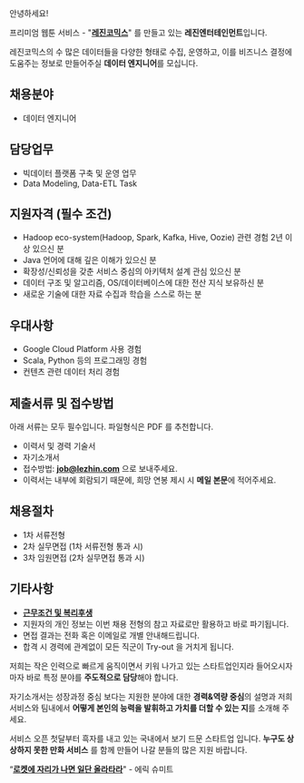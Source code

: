 안녕하세요!

프리미엄 웹툰 서비스 - "**[레진코믹스](http://www.lezhin.com)**" 를 만들고 있는 **레진엔터테인먼트**입니다.

레진코믹스의 수 많은 데이터들을 다양한 형태로 수집, 운영하고, 이를 비즈니스 결정에 도움주는 정보로 만들어주실 **데이터 엔지니어**를 모십니다.

## 채용분야

- 데이터 엔지니어 


## 담당업무

- 빅데이터 플랫폼 구축 및 운영 업무
- Data Modeling, Data-ETL Task


## 지원자격 (필수 조건)

- Hadoop eco-system(Hadoop, Spark, Kafka, Hive, Oozie) 관련 경험 2년 이상 있으신 분
- Java 언어에 대해 깊은 이해가 있으신 분
- 확장성/신뢰성을 갖춘 서비스 중심의 아키텍처 설계 관심 있으신 분
- 데이터 구조 및 알고리즘, OS/데이터베이스에 대한 전산 지식 보유하신 분
- 새로운 기술에 대한 자료 수집과 학습을 스스로 하는 분


## 우대사항

- Google Cloud Platform 사용 경험
- Scala, Python 등의 프로그래밍 경험
- 컨텐츠 관련 데이터 처리 경험


## 제출서류 및 접수방법

아래 서류는 모두 필수입니다. 파일형식은 PDF 를 추천합니다.

- 이력서 및 경력 기술서 
- 자기소개서
- 접수방법: **job@lezhin.com** 으로 보내주세요.
- 이력서는 내부에 회람되기 때문에, 희망 연봉 제시 시 **메일 본문**에 적어주세요.


## 채용절차 

- 1차 서류전형
- 2차 실무면접 (1차 서류전형 통과 시)
- 3차 임원면접 (2차 실무면접 통과 시)


## 기타사항 
- [**근무조건 및 복리후생**](https://github.com/lezhin/apply/blob/master/README.md)
- 지원자의 개인 정보는 이번 채용 전형의 참고 자료로만 활용하고 바로 파기됩니다.
- 면접 결과는 전화 혹은 이메일로 개별 안내해드립니다.
- 합격 시 경력에 관계없이 모든 직군이 Try-out 을 거치게 됩니다. 


저희는 작은 인력으로 빠르게 움직이면서 키워 나가고 있는 스타트업인지라 들어오시자마자 바로 특정 분야를 **주도적으로 담당**해야 합니다. 

자기소개서는 성장과정 중심 보다는 지원한 분야에 대한 **경력&역량 중심**의 설명과 저희 서비스와 팀내에서 **어떻게 본인의 능력을 발휘하고 가치를 더할 수 있는 지**를 소개해 주세요.

서비스 오픈 첫달부터 흑자를 내고 있는 국내에서 보기 드문 스타트업 입니다. **누구도 상상하지 못한 만화 서비스** 를 함께 만들어 나갈 분들의 많은 지원 바랍니다.


“[**로켓에 자리가 나면 일단 올라타라**](http://estima.wordpress.com/2012/05/28/sheryl/)" - 에릭 슈미트
